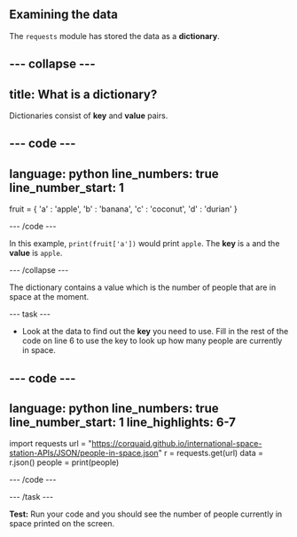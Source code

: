 ## Examining the data

The `requests` module has stored the data as a **dictionary**.

--- collapse ---
---
title: What is a dictionary?
---

Dictionaries consist of **key** and **value** pairs. 

--- code ---
---
language: python
line_numbers: true
line_number_start: 1
---
fruit = {
    'a' : 'apple',
    'b' : 'banana',
    'c' : 'coconut',
    'd' : 'durian'
    }

--- /code ---

In this example, `print(fruit['a'])` would print `apple`. The **key** is `a` and the **value** is `apple`.

--- /collapse ---


The dictionary contains a value which is the number of people that are in space at the moment.

--- task ---
- Look at the data to find out the **key** you need to use. Fill in the rest of the code on line 6 to use the key to look up how many people are currently in space.

--- code ---
---
language: python
line_numbers: true
line_number_start: 1
line_highlights: 6-7
---
import requests
url = "https://corquaid.github.io/international-space-station-APIs/JSON/people-in-space.json"
r = requests.get(url)
data = r.json()
people = 
print(people)

--- /code ---

--- /task ---

**Test:** Run your code and you should see the number of people currently in space printed on the screen.